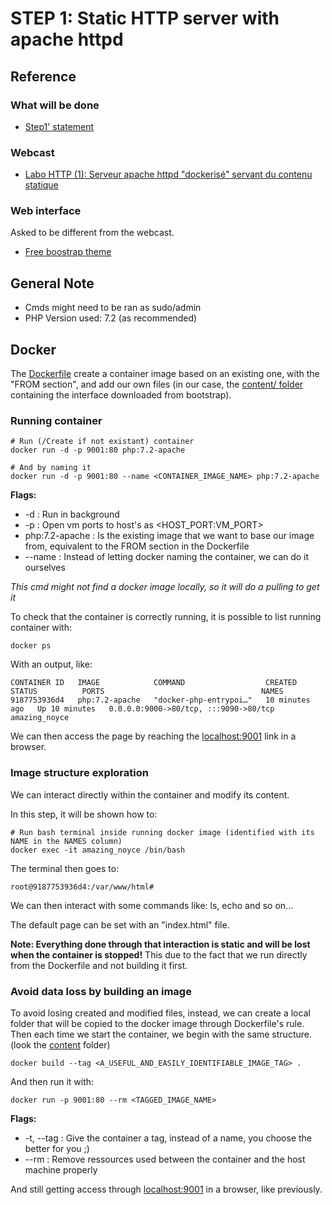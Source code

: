 
# STEP 1: Static HTTP server with apache httpd

## Reference

### What will be done

* [Step1' statement](https://github.com/IEscher/DAI-2022-HTTP-Infra/blob/main/Lab5-Statements.md#step-1-static-http-server-with-apache-httpd)

### Webcast

* [Labo HTTP (1): Serveur apache httpd "dockerisé" servant du contenu statique](https://www.youtube.com/watch?v=XFO4OmcfI3U)

### Web interface 

Asked to be different from the webcast.

* [Free boostrap theme](https://startbootstrap.com/theme/creative)

## General Note

- Cmds might need to be ran as sudo/admin
- PHP Version used: 7.2 (as recommended)

## Docker

The [Dockerfile](docker-images/static/Dockerfile) create a container image based on an existing one, with the "FROM section", and add our own files (in our case, the [content/ folder](docker-images/static/content) containing the interface downloaded from bootstrap).

### Running container

```shell
# Run (/Create if not existant) container
docker run -d -p 9001:80 php:7.2-apache

# And by naming it
docker run -d -p 9001:80 --name <CONTAINER_IMAGE_NAME> php:7.2-apache
```

**Flags:**

- -d : Run in background
- -p : Open vm ports to host's as \<HOST_PORT:VM_PORT\>
- php:7.2-apache : Is the existing image that we want to base our image from, equivalent to the FROM section in the Dockerfile
- --name : Instead of letting docker naming the container, we can do it ourselves

*This cmd might not find a docker image locally, so it will do a pulling to get it*

To check that the container is correctly running, it is possible to list running container with:

```shell
docker ps
```

With an output, like:

```text
CONTAINER ID   IMAGE            COMMAND                  CREATED          STATUS          PORTS                                   NAMES
9187753936d4   php:7.2-apache   "docker-php-entrypoi…"   10 minutes ago   Up 10 minutes   0.0.0.0:9000->80/tcp, :::9090->80/tcp   amazing_noyce
```

We can then access the page by reaching the [localhost:9001](http://localhost:9001) link in a browser.

### Image structure exploration

We can interact directly within the container and modify its content.

In this step, it will be shown how to:

```shell
# Run bash terminal inside running docker image (identified with its NAME in the NAMES column)
docker exec -it amazing_noyce /bin/bash
```

The terminal then goes to:

```text
root@9187753936d4:/var/www/html#
```

We can then interact with some commands like: ls, echo and so on...

The default page can be set with an "index.html" file.

**Note: Everything done through that interaction is static and will be lost when the container is stopped!** This due to the fact that we run directly from the Dockerfile and not building it first.

### Avoid data loss by building an image

To avoid losing created and modified files, instead, we can create a local folder that will be copied to the docker image through Dockerfile's rule. Then each time we start the container, we begin with the same structure. (look the [content](content/) folder)

```shell
docker build --tag <A_USEFUL_AND_EASILY_IDENTIFIABLE_IMAGE_TAG> .
```

And then run it with:

```shell
docker run -p 9001:80 --rm <TAGGED_IMAGE_NAME>
```

**Flags:**

- -t, --tag : Give  the container a tag, instead of a name, you choose the better for you ;)
- --rm : Remove ressources used between the container and the host machine properly

And still getting access through [localhost:9001](http://localhost:9001) in a browser, like previously.

